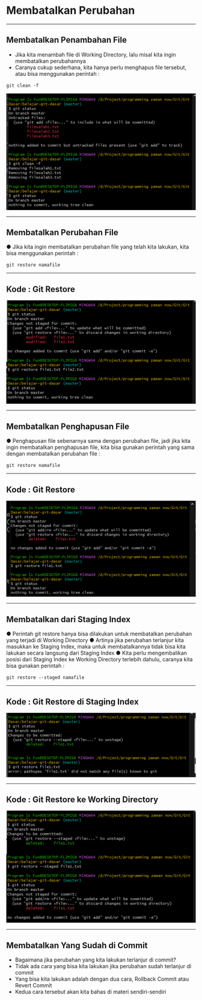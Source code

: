 # Membatalkan Perubahan

---

## Membatalkan Penambahan File

- Jika kita menambah file di Working Directory, lalu misal kita ingin membatalkan perubahannya
- Caranya cukup sederhana, kita hanya perlu menghapus file tersebut, atau bisa menggunakan perintah :

```
git clean -f
```

![1](../assets/img/10/1.PNG)

---

## Membatalkan Perubahan File

● Jika kita ingin membatalkan perubahan file yang telah kita lakukan, kita bisa menggunakan perintah :
```
git restore namafile
```

---

## Kode : Git Restore

![2](../assets/img/10/2.PNG)

---

## Membatalkan Penghapusan File

● Penghapusan file sebenarnya sama dengan perubahan file, jadi jika kita ingin membatalkan penghapusan file, kita bisa gunakan perintah yang sama dengan membatalkan perubahan file :
```
git restore namafile
```

---

## Kode : Git Restore

![3](../assets/img/10/3.PNG)

---

## Membatalkan dari Staging Index

● Perintah git restore hanya bisa dilakukan untuk membatalkan perubahan yang terjadi di Working Directory
● Artinya jika perubahan terlanjur kita masukkan ke Staging Index, maka untuk membatalkannya tidak bisa kita lakukan secara langsung dari Staging Index
● Kita perlu mengembalikan posisi dari Staging Index ke Working Directory terlebih dahulu, caranya kita bisa gunakan perintah :
```
git restore --staged namafile
```
---

## Kode : Git Restore di Staging Index

![4](../assets/img/10/4.PNG)

---

## Kode : Git Restore ke Working Directory

![5](../assets/img/10/5.PNG)

---

## Membatalkan Yang Sudah di Commit

- Bagaimana jika perubahan yang kita lakukan terlanjur di commit?
- Tidak ada cara yang bisa kita lakukan jika perubahan sudah terlanjur di commit
- Yang bisa kita lakukan adalah dengan dua cara, Rollback Commit atau Revert Commit
- Kedua cara tersebut akan kita bahas di materi sendiri-sendiri